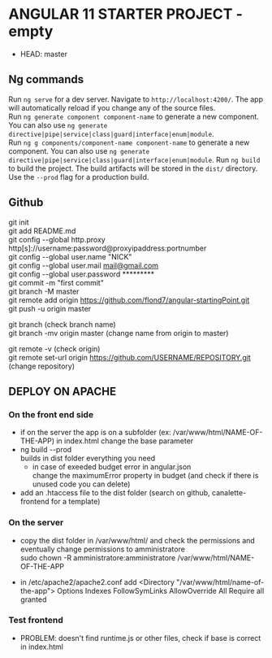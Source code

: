 # ANGULAR 11 STARTER PROJECT - empty 
- HEAD: master
  
## Ng commands
Run `ng serve` for a dev server. Navigate to `http://localhost:4200/`. The app will automatically reload if you change any of the source files.  
Run `ng generate component component-name` to generate a new component. You can also use `ng generate directive|pipe|service|class|guard|interface|enum|module`.  
Run `ng g components/component-name component-name` to generate a new component. You can also use `ng generate directive|pipe|service|class|guard|interface|enum|module`. 
Run `ng build` to build the project. The build artifacts will be stored in the `dist/` directory. Use the `--prod` flag for a production build.  
  
## Github
git init  
git add README.md   
git config --global http.proxy http[s]://username:password@proxyipaddress:portnumber  
git config --global user.name "NICK"  
git config --global user.mail mail@gmail.com  
git config --global user.password *********  
git commit -m "first commit"  
git branch -M master  
git remote add origin https://github.com/flond7/angular-startingPoint.git  
git push -u origin master 
  
git branch (check branch name)  
git branch -mv origin master (change name from origin to master)  
  
git remote -v (check origin)  
git remote set-url origin https://github.com/USERNAME/REPOSITORY.git (change repository)  
  
## DEPLOY ON APACHE
### On the front end side
- if on the server the app is on a subfolder (ex: /var/www/html/NAME-OF-THE-APP) in index.html change the base parameter  
  <base href="/NAME-OF-THE-APP/">  
- ng build --prod   
  builds in dist folder everything you need  
  - in case of exeeded budget error in angular.json  
    change the maximumError property in budget (and check if there is unused code you can delete)  
- add an .htaccess file to the dist folder (search on github, canalette-frontend for a template)  
  
### On the server
- copy the dist folder in /var/www/html/ and check the permissions and eventually change permissions to amministratore  
  sudo chown -R amministratore:amministratore /var/www/html/NAME-OF-THE-APP

- in /etc/apache2/apache2.conf add
  <Directory "/var/www/html/name-of-the-app">
    Options Indexes FollowSymLinks
    AllowOverride All
    Require all granted
  </Directory>
  
### Test frontend
- PROBLEM: doesn't find runtime.js or other files, check if base is correct in index.html